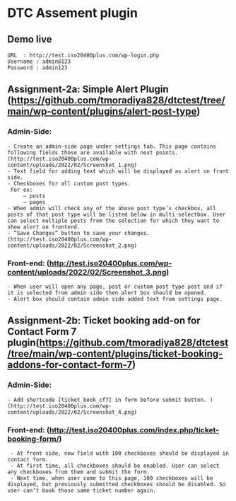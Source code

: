 # DTC Assement plugin

## Demo live
	URL  : http://test.iso20400plus.com/wp-login.php
	Username : admin@123
	Password : admin123


## Assignment-2a: Simple Alert Plugin  (https://github.com/tmoradiya828/dtctest/tree/main/wp-content/plugins/alert-post-type)

### Admin-Side:
	- Create an admin-side page under settings tab. This page contains following fields those are available with next points. (http://test.iso20400plus.com/wp-content/uploads/2022/02/Screenshot_1.png)
	- Text field for adding text which will be displayed as alert on front side.
	- Checkboxes for all custom post types.
	 For ex:
		 – posts
		 – pages
	- When admin will check any of the above post type’s checkbox, all posts of that post type will be listed below in multi-selectbox. User can select multiple posts from the selection for which they want to show alert on frontend.
	- “Save Changes” button to save your changes. (http://test.iso20400plus.com/wp-content/uploads/2022/02/Screenshot_2.png)
###  Front-end: (http://test.iso20400plus.com/wp-content/uploads/2022/02/Screenshot_3.png)
	- When user will open any page, post or custom post type post and if it is selected from admin side then alert box should be opened.
	- Alert box should contain admin side added text from settings page.




## Assignment-2b: Ticket booking add-on for Contact Form 7 plugin(https://github.com/tmoradiya828/dtctest/tree/main/wp-content/plugins/ticket-booking-addons-for-contact-form-7)

###  Admin-Side:
 	- Add shortcode [ticket_book_cf7] in form before submit button. )(http://test.iso20400plus.com/wp-content/uploads/2022/02/Screenshot_4.png)
###   Front-end: (http://test.iso20400plus.com/index.php/ticket-booking-form/)
	 - At front side, new field with 100 checkboxes should be displayed in contact form.
	 - At first time, all checkboxes should be enabled. User can select any checkboxes from them and submit the form.
	 - Next time, when user come to this page, 100 checkboxes will be displayed, but previously submitted checkboxes should be disabled. So user can’t book those same ticket number again.
